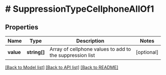 # # SuppressionTypeCellphoneAllOf1

## Properties

Name | Type | Description | Notes
------------ | ------------- | ------------- | -------------
**value** | **string[]** | Array of cellphone values to add to the suppression list | [optional]

[[Back to Model list]](../../README.md#models) [[Back to API list]](../../README.md#endpoints) [[Back to README]](../../README.md)
